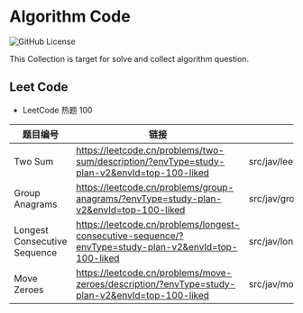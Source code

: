 # Algorithm Code

![GitHub License](https://img.shields.io/github/license/huangjunjie/algorithm_code)

This Collection is target for solve and collect algorithm question.

## Leet Code

- LeetCode 热题 100

| 题目编号                         | 链接                                                                                                   | 仓库                                 | 
|------------------------------|------------------------------------------------------------------------------------------------------|------------------------------------|
| Two Sum                      | https://leetcode.cn/problems/two-sum/description/?envType=study-plan-v2&envId=top-100-liked          | src/jav/leetcode/twoNum            |
| Group Anagrams               | https://leetcode.cn/problems/group-anagrams/?envType=study-plan-v2&envId=top-100-liked               | src/jav/groupAnagrams              |
| Longest Consecutive Sequence | https://leetcode.cn/problems/longest-consecutive-sequence/?envType=study-plan-v2&envId=top-100-liked | src/jav/longestConsecutiveSequence |
| Move Zeroes                  | https://leetcode.cn/problems/move-zeroes/description/?envType=study-plan-v2&envId=top-100-liked      | src/jav/moveZeroes                 |


